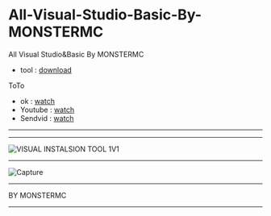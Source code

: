# All-Visual-Studio-Basic-By-MONSTERMC
All Visual Studio&amp;Basic By MONSTERMC

* tool : [download](https://magholarabeee.blogspot.com/2022/01/blog-post_8.html)

ToTo

* ok : [watch](https://ok.ru/video/3509326973678)
* Youtube : [watch](https://youtu.be/zhn5noZZlWo)
* Sendvid : [watch](https://sendvid.com/dah7mq8t)
** **


** **

![VISUAL INSTALSION TOOL 1V1](https://user-images.githubusercontent.com/74623428/148666786-c166df2d-c0fb-426a-bf84-44f903deead5.gif)

** **


![Capture](https://user-images.githubusercontent.com/74623428/148659534-c42ec08b-e2a7-4da8-b63b-78cd9c31e2e0.PNG)

** **

BY MONSTERMC

** **
